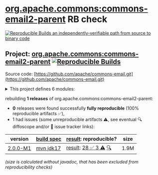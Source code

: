 [org.apache.commons:commons-email2-parent](https://central.sonatype.com/artifact/org.apache.commons/commons-email2-parent/versions) RB check
=======

[![Reproducible Builds](https://reproducible-builds.org/images/logos/rb.svg) an independently-verifiable path from source to binary code](https://reproducible-builds.org/)

## Project: [org.apache.commons:commons-email2-parent](https://central.sonatype.com/artifact/org.apache.commons/commons-email2-parent/versions) [![Reproducible Builds](https://img.shields.io/endpoint?url=https://raw.githubusercontent.com/jvm-repo-rebuild/reproducible-central/master/content/org/apache/commons/email2/badge.json)](https://github.com/jvm-repo-rebuild/reproducible-central/blob/master/content/org/apache/commons/email2/README.md)

Source code: [https://github.com/apache/commons-email.git](https://github.com/apache/commons-email.git)

<details><summary>This project defines 6 modules:</summary>

* [org.apache.commons:commons-email2-bom](https://central.sonatype.com/artifact/org.apache.commons/commons-email2-bom/overview)
* [org.apache.commons:commons-email2-core](https://central.sonatype.com/artifact/org.apache.commons/commons-email2-core/overview)
* [org.apache.commons:commons-email2-distribution](https://central.sonatype.com/artifact/org.apache.commons/commons-email2-distribution/overview)
* [org.apache.commons:commons-email2-jakarta](https://central.sonatype.com/artifact/org.apache.commons/commons-email2-jakarta/overview)
* [org.apache.commons:commons-email2-javax](https://central.sonatype.com/artifact/org.apache.commons/commons-email2-javax/overview)
* [org.apache.commons:commons-email2-parent](https://central.sonatype.com/artifact/org.apache.commons/commons-email2-parent/overview)
</details>

rebuilding **1 releases** of org.apache.commons:commons-email2-parent:
- **0** releases were found successfully **fully reproducible** (100% reproducible artifacts :white_check_mark:),
- 1 had issues (some unreproducible artifacts :warning:, see eventual :mag: diffoscope and/or :memo: issue tracker links):

| version | [build spec](/BUILDSPEC.md) | [result](https://reproducible-builds.org/docs/jvm/): reproducible? | size |
| -- | --------- | ------ | -- |
| [2.0.0-M1](https://central.sonatype.com/artifact/org.apache.commons/commons-email2-parent/2.0.0-M1/pom) | [mvn jdk17](commons-email2-2.0.0-M1.buildspec) | [result](commons-email2-parent-2.0.0-M1.buildinfo): [28 :white_check_mark:  3 :warning:](commons-email2-parent-2.0.0-M1.buildcompare) [:mag:](commons-email2-parent-2.0.0-M1.diffoscope) | 1.9M |

<i>(size is calculated without javadoc, that has been excluded from reproducibility checks)</i>

